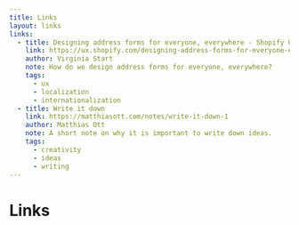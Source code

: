 ```yaml
---
title: Links
layout: links
links:
  - title: Designing address forms for everyone, everywhere - Shopify UX
    link: https://ux.shopify.com/designing-address-forms-for-everyone-everywhere-f481f6baf513
    author: Virginia Start
    note: How do we design address forms for everyone, everywhere?
    tags:
      - ux
      - localization
      - internationalization
  - title: Write it down
    link: https://matthiasott.com/notes/write-it-down-1
    author: Matthias Ott
    note: A short note on why it is important to write down ideas.
    tags:
      - creativity
      - ideas
      - writing
---
```


# Links
